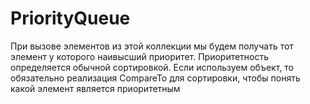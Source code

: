 # PriorityQueue

При вызове элементов из этой коллекции мы будем получать тот элемент у которого наивысший приоритет.
Приоритетность определяется обычной сортировкой.
Если используем объект, то обязательно реализация CompareTo для сортировки, чтобы понять какой элемент является приоритетным